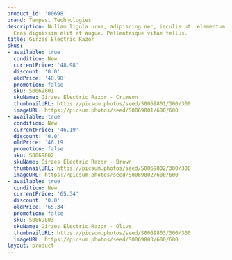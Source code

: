```yaml
---
product_id: '00698'
brand: Tempest Technologies
description: Nullam ligula urna, adipiscing nec, iaculis ut, elementum non, turpis.
  Cras dignissim elit et augue. Pellentesque vitae tellus.
title: Girzes Electric Razor
skus:
- available: true
  condition: New
  currentPrice: '48.98'
  discount: '0.0'
  oldPrice: '48.98'
  promotion: false
  sku: S0069801
  skuName: Girzes Electric Razor - Crimson
  thumbnailURL: https://picsum.photos/seed/S0069801/300/300
  imageURL: https://picsum.photos/seed/S0069801/600/600
- available: true
  condition: New
  currentPrice: '46.19'
  discount: '0.0'
  oldPrice: '46.19'
  promotion: false
  sku: S0069802
  skuName: Girzes Electric Razor - Brown
  thumbnailURL: https://picsum.photos/seed/S0069802/300/300
  imageURL: https://picsum.photos/seed/S0069802/600/600
- available: true
  condition: New
  currentPrice: '65.34'
  discount: '0.0'
  oldPrice: '65.34'
  promotion: false
  sku: S0069803
  skuName: Girzes Electric Razor - Olive
  thumbnailURL: https://picsum.photos/seed/S0069803/300/300
  imageURL: https://picsum.photos/seed/S0069803/600/600
layout: product
---
```


